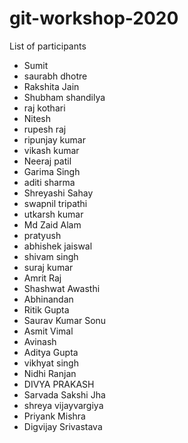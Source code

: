 # git-workshop-2020

List of participants
- Sumit
- saurabh dhotre
- Rakshita Jain
- Shubham shandilya
- raj kothari
- Nitesh
- rupesh raj
- ripunjay kumar
- vikash kumar
- Neeraj patil
- Garima Singh
- aditi sharma
- Shreyashi Sahay
- swapnil tripathi
- utkarsh kumar
- Md Zaid Alam
- pratyush
- abhishek jaiswal
- shivam singh
- suraj kumar
- Amrit Raj
- Shashwat Awasthi
- Abhinandan
- Ritik Gupta
- Saurav Kumar Sonu
- Asmit Vimal
- Avinash
- Aditya Gupta
- vikhyat singh
- Nidhi Ranjan
- DIVYA PRAKASH
- Sarvada Sakshi Jha
- shreya vijayvargiya
- Priyank Mishra
- Digvijay Srivastava
